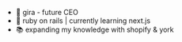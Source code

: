 - 👋 gira - future CEO
- 🌱 ruby on rails | currently learning next.js
- 📚 expanding my knowledge with shopify & york

<!---
girachawda/girachawda is a ✨ special ✨ repository because its `README.md` (this file) appears on your GitHub profile.
You can click the Preview link to take a look at your changes.
--->

